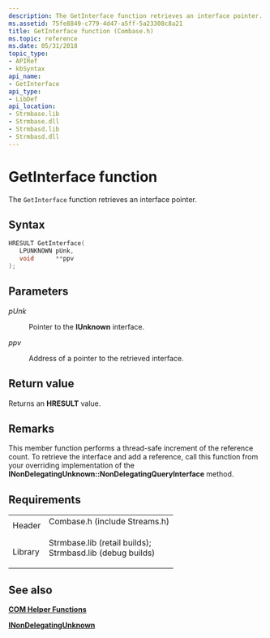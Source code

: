 ```yaml
---
description: The GetInterface function retrieves an interface pointer.
ms.assetid: 75fe8849-c779-4d47-a5ff-5a23308c8a21
title: GetInterface function (Combase.h)
ms.topic: reference
ms.date: 05/31/2018
topic_type: 
- APIRef
- kbSyntax
api_name: 
- GetInterface
api_type: 
- LibDef
api_location: 
- Strmbase.lib
- Strmbase.dll
- Strmbasd.lib
- Strmbasd.dll
---
```


# GetInterface function

The `GetInterface` function retrieves an interface pointer.

## Syntax


```C++
HRESULT GetInterface(
   LPUNKNOWN pUnk,
   void      **ppv
);
```



## Parameters

<dl> <dt>

*pUnk* 
</dt> <dd>

Pointer to the **IUnknown** interface.

</dd> <dt>

*ppv* 
</dt> <dd>

Address of a pointer to the retrieved interface.

</dd> </dl>

## Return value

Returns an **HRESULT** value.

## Remarks

This member function performs a thread-safe increment of the reference count. To retrieve the interface and add a reference, call this function from your overriding implementation of the **INonDelegatingUnknown::NonDelegatingQueryInterface** method.

## Requirements



|                    |                                                                                                                                                                                            |
|--------------------|--------------------------------------------------------------------------------------------------------------------------------------------------------------------------------------------|
| Header<br/>  | <dl> <dt>Combase.h (include Streams.h)</dt> </dl>                                                                                   |
| Library<br/> | <dl> <dt>Strmbase.lib (retail builds); </dt> <dt>Strmbasd.lib (debug builds)</dt> </dl> |



## See also

<dl> <dt>

[**COM Helper Functions**](com-helper-functions.md)
</dt> <dt>

[**INonDelegatingUnknown**](inondelegatingunknown.md)
</dt> </dl>

 

 




